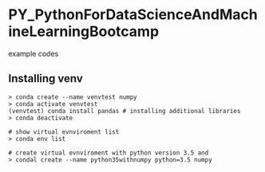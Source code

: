 # PY_PythonForDataScienceAndMachineLearningBootcamp
example codes


## Installing venv
```
> conda create --name venvtest numpy
> conda activate venvtest
(venvtest) conda install pandas # installing additional libraries
> conda deactivate

# show virtual evnviroment list
> conda env list

# create virtual evnviroment with python version 3.5 and 
> condal create --name python35withnumpy python=3.5 numpy
```
